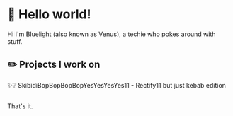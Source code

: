 # 👋 Hello world!
Hi I'm Bluelight (also known as Venus), a techie who pokes around with stuff.
## ✏️ Projects I work on
✨❔ SkibidiBopBopBopBopYesYesYesYes11 - Rectify11 but just kebab edition
##
That's it.
